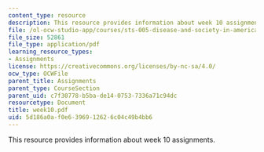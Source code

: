 ```yaml
---
content_type: resource
description: This resource provides information about week 10 assignments.
file: /ol-ocw-studio-app/courses/sts-005-disease-and-society-in-america-fall-2005/5d186a0af0e6396912626c04c49b4bb6_week10.pdf
file_size: 52861
file_type: application/pdf
learning_resource_types:
- Assignments
license: https://creativecommons.org/licenses/by-nc-sa/4.0/
ocw_type: OCWFile
parent_title: Assignments
parent_type: CourseSection
parent_uid: c7f30778-b5ba-de14-0753-7336a71c94dc
resourcetype: Document
title: week10.pdf
uid: 5d186a0a-f0e6-3969-1262-6c04c49b4bb6
---
```

This resource provides information about week 10 assignments.